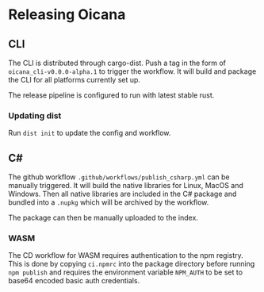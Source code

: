 # Releasing Oicana

## CLI

The CLI is distributed through cargo-dist. Push a tag in the form of `oicana_cli-v0.0.0-alpha.1` to trigger the workflow.
It will build and package the CLI for all platforms currently set up.

The release pipeline is configured to run with latest stable rust.

### Updating dist

Run `dist init` to update the config and workflow.

## C#

The github workflow `.github/workflows/publish_csharp.yml` can be manually triggered.
It will build the native libraries for Linux, MacOS and Windows. Then all native libraries are
included in the C# package and bundled into a `.nupkg` which will be archived by the workflow.

The package can then be manually uploaded to the index.

### WASM

The CD workflow for WASM requires authentication to the npm registry. This is done by copying `ci.npmrc` into the
package directory before running `npm publish` and requires the environment variable `NPM_AUTH` to be set to base64
encoded basic auth credentials.
